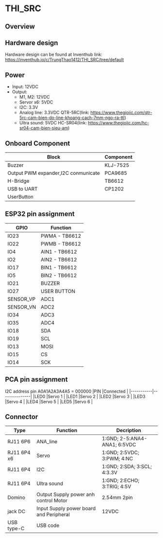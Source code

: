 # THI_SRC
## Overview

## Hardware design
Hardware design can be found at Inventhub link: https://inventhub.io/c/TrungThao1412/THI_SRC/tree/default
## Power 
- Input: 12VDC 
- Output: 
    + M1, M2: 12VDC
    + Servor x6: 5VDC
    + I2C: 3.3V 
    + Analog line: 3.3VDC QTR-5RC(link: https://www.thegioiic.com/qtr-5rc-cam-bien-do-line-khoang-cach-7mm-ngo-ra-ttl)
    + Ultra sound: 5VDC HC-SR04(link: https://www.thegioiic.com/hc-sr04-cam-bien-sieu-am)
## Onboard Component 
|Block                                  |Component  |
|---------------------------------------|-----------|
|Buzzer                                 |KLJ-7525   |
|Output PWM expander,I2C conmunicate    |PCA9685    |
|H-Bridge                               |TB6612     |
|USB to UART                            |CP1202     |
|UserButton                             |            |

## ESP32 pin assignment
|GPIO       |Function       |
|-----------|---------------|
|IO23       |PWMA - TB6612  |
|IO22       |PWMB - TB6612  |
|IO4        |AIN1 - TB6612  |
|IO2        |AIN2 - TB6612  |
|IO17       |BIN1 - TB6612  |
|IO5        |BIN2 - TB6612  |
|IO21       |BUZZER         |
|IO27       |USER BUTTON    |
|SENSOR_VP  |ADC1           |
|SENSOR_VN  |ADC2           |
|IO34       |ADC3           |
|IO35       |ADC4           |
|IO18       |SDA            |
|IO19       |SCL            |
|IO13       |MOSI           |
|IO15       |CS             |
|IO14       |SCK            |

## PCA pin assignment 
I2C address pin A0A1A2A3A4A5 = 000000
|PIN        |Connected      |
|-----------|---------------|
|LED0       |Servo 1        |
|LED1       |Servo 2        |
|LED2       |Servo 3        |
|LED3       |Servo 4        |
|LED4       |Servo 5        |
|LED5       |Servo 6        |


## Connector 
|Type       |Function                               |Decription                     |
|-----------|---------------------------------------|-----------                    |
|RJ11 6P6   |ANA_line                               |1:GND; 2-5:ANA4-ANA1; 6:5VDC   |
|RJ11 6P4 x6|Servo                                  |1:GND; 2:5VDC; 3:PWM;  4:NC    |
|RJ11 6P4   |I2C                                    |1:GND; 2:SDA;  3:SCL;  4:3.3V  |
|RJ11 6P4   |Ultra sound                            |1:GND; 2:ECHO; 3:TRIG; 4:5V    |
|Domino     |Output Supply power anh control Motor  |2.54mm 2pin                    |
|jack DC    |Input Supply power board and Peripheral|12VDC                          |
|USB type-C |USB code                               |                               |


